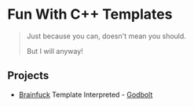 # Fun With C++ Templates
> Just because you can, doesn't mean you should.
> 
> But I will anyway!

## Projects
* [Brainfuck](https://en.wikipedia.org/wiki/Brainfuck) Template Interpreted - [Godbolt](https://godbolt.org/z/v4nz3sozE)
